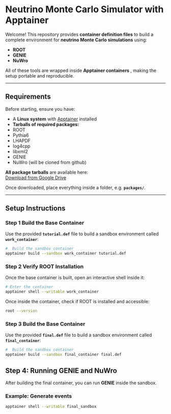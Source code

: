 #  Neutrino Monte Carlo Simulator with Apptainer

Welcome! 
This repository provides **container definition files** to build a complete environment for **neutrino Monte Carlo simulations** using:

-  **ROOT**  
-  **GENIE**  
-  **NuWro**

All of these tools are wrapped inside **Apptainer containers** , making the setup portable and reproducible.

---

##  Requirements

Before starting, ensure you have:

-  A **Linux system** with [Apptainer](https://apptainer.org/) installed  
-  **Tarballs of required packages:**  
  - ROOT  
  - Pythia6  
  - LHAPDF  
  - log4cpp  
  - libxml2  
  - GENIE  
  - NuWro (will be cloned from github)  

 **All package tarballs** are available here:  
 [Download from Google Drive](https://drive.google.com/drive/u/2/folders/1n6KGQXpvhwNZMwsl38GaIteWHjbj1sKn)  

Once downloaded, place everything inside a folder, e.g. **`packages/`**.

---

##  Setup Instructions

### **Step 1  Build the Base Container**

Use the provided **`tutorial.def`** file to build a sandbox environment called **`work_container`**:

```bash
#  Build the sandbox container
apptainer build --sandbox work_container tutorial.def
```

### **Step 2  Verify ROOT Installation**

Once the base container is built, open an interactive shell inside it:

```bash
# Enter the container
apptainer shell --writable work_container
```
Once inside the container, check if ROOT is installed and accessible:
```bash
root --version
```

### **Step 3  Build the Base Container**

Use the provided **`final.def`** file to build a sandbox environment called **`final_container`**:

```bash
#  Build the sandbox container
apptainer build --sandbox final_container final.def
```
##  Step 4: Running GENIE and NuWro

After building the final container, you can run **GENIE** inside the sandbox.

### Example: Generate events
```bash
apptainer shell --writable final_sandbox
```
